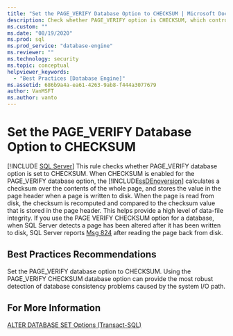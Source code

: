 ```yaml
---
title: "Set the PAGE_VERIFY Database Option to CHECKSUM | Microsoft Docs"
description: Check whether PAGE_VERIFY option is CHECKSUM, which controls whether the SQL Server Database Engine calculates a checksum to help provide data-file integrity.
ms.custom: ""
ms.date: "08/19/2020"
ms.prod: sql
ms.prod_service: "database-engine"
ms.reviewer: ""
ms.technology: security
ms.topic: conceptual
helpviewer_keywords: 
  - "Best Practices [Database Engine]"
ms.assetid: 686b9a4a-ea61-4263-9ab8-f444a3077679
author: VanMSFT
ms.author: vanto
---
```

# Set the PAGE_VERIFY Database Option to CHECKSUM
 [!INCLUDE [SQL Server](../../includes/applies-to-version/sqlserver.md)]
  This rule checks whether PAGE_VERIFY database option is set to CHECKSUM. When CHECKSUM is enabled for the PAGE_VERIFY database option, the [!INCLUDE[ssDEnoversion](../../includes/ssdenoversion-md.md)] calculates a checksum over the contents of the whole page, and stores the value in the page header when a page is written to disk. When the page is read from disk, the checksum is recomputed and compared to the checksum value that is stored in the page header. This helps provide a high level of data-file integrity.  If you use the PAGE VERIFY CHECKSUM option for a database, when SQL Server detects a page has been altered after it has been written to disk, SQL Server reports [Msg 824](../errors-events/mssqlserver-824-database-engine-error.md) after reading the page back from disk. 
  
## Best Practices Recommendations  
 Set the PAGE_VERIFY database option to CHECKSUM. Using the PAGE_VERIFY CHECKSUM database option can provide the most robust detection of database consistency problems caused by the system I/O path.
  
## For More Information  
 [ALTER DATABASE SET Options &#40;Transact-SQL&#41;](../../t-sql/statements/alter-database-transact-sql-set-options.md)  
  
  
